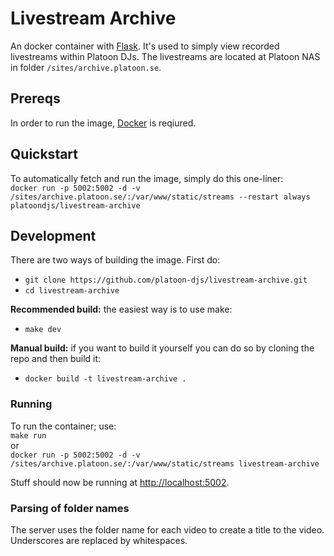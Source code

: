 # Livestream Archive
An docker container with [Flask](http://flask.pocoo.org/). It's used to simply  view recorded livestreams within Platoon DJs. The livestreams are located at Platoon NAS in folder `/sites/archive.platoon.se`.
## Prereqs
In order to run the image, [Docker](https://www.docker.com/) is reqiured.
## Quickstart
To automatically fetch and run the image, simply do this one-liner:   
```docker run -p 5002:5002 -d -v /sites/archive.platoon.se/:/var/www/static/streams --restart always platoondjs/livestream-archive```
## Development
There are two ways of building the image. First do:
* `git clone https://github.com/platoon-djs/livestream-archive.git`
* `cd livestream-archive`   

**Recommended build:** the easiest way is to use make:   
* ```make dev```

**Manual build:** if you want to build it yourself you can do so by cloning the repo and then build it:
* `docker build -t livestream-archive .`

### Running
To run the container; use:   
`make run`    
or     
```docker run -p 5002:5002 -d -v /sites/archive.platoon.se/:/var/www/static/streams livestream-archive```

Stuff should now be running at [http://localhost:5002](http://localhost:5002). 

### Parsing of folder names
The server uses the folder name for each video to create a title to the video. Underscores are replaced by whitespaces.
